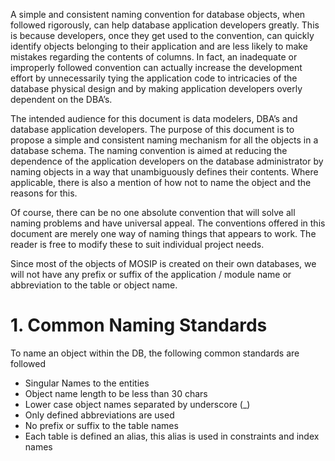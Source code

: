 A simple and consistent naming convention for database objects, when followed rigorously, can help database application developers greatly.  This is because developers, once they get used to the convention, can quickly identify objects belonging to their application and are less likely to make mistakes regarding the contents of columns.  In fact, an inadequate or improperly followed convention can actually increase the development effort by unnecessarily tying the application code to intricacies of the database physical design and by making application developers overly dependent on the DBA’s.

The intended audience for this document is data modelers, DBA’s and database application developers.
The purpose of this document is to propose a simple and consistent naming mechanism for all the objects in a database schema.  The naming convention is aimed at reducing the dependence of the application developers on the database administrator by naming objects in a way that unambiguously defines their contents.  Where applicable, there is also a mention of how not to name the object and the reasons for this.

Of course, there can be no one absolute convention that will solve all naming problems and have universal appeal.  The conventions offered in this document are merely one way of naming things that appears to work.  The reader is free to modify these to suit individual project needs.

Since most of the objects of MOSIP is created on their own databases, we will not have any prefix or suffix of the application / module name or abbreviation to the table or object name.

# 1. Common Naming Standards

To name an object within the DB, the following common standards are followed

* Singular Names to the entities
* Object name length to be less than 30 chars
* Lower case object names separated by underscore (_)
* Only defined abbreviations are used
* No prefix or suffix to the table names
* Each table is defined an alias, this alias is used in constraints and index names
